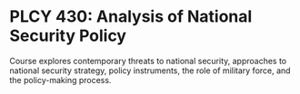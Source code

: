 # PLCY 430: Analysis of National Security Policy

Course explores contemporary threats to national security, approaches to national security strategy, policy instruments, the role of military force, and the policy-making process.